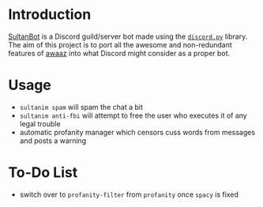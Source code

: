 # Introduction
[SultanBot](https://github.com/ansarirayyan/SultanBot/) is a Discord guild/server bot made using the [`discord.py`](https://discordpy.readthedocs.io/en/latest/) library. The aim of this project is to port all the awesome and non-redundant features of [awaaz](https://github.com/ansarirayyan/awaaz/) into what Discord might consider as a proper bot.

# Usage

* `sultanim spam` will spam the chat a bit
* `sultanim anti-fbi` will attempt to free the user who executes it of any legal trouble
* automatic profanity manager which censors cuss words from messages and posts a warning

# To-Do List
* switch over to `profanity-filter` from `profanity` once `spacy` is fixed
